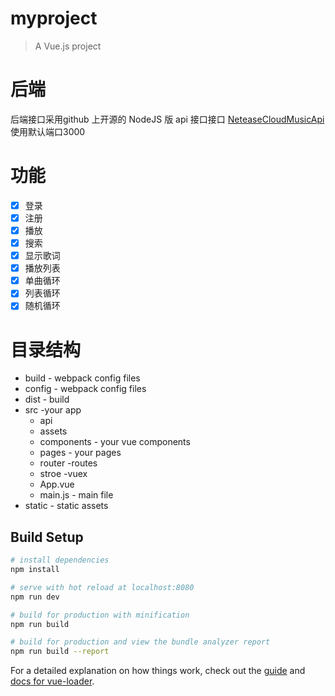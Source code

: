# myproject

> A Vue.js project

# 后端
后端接口采用github 上开源的 NodeJS 版 api 接口接口 [NeteaseCloudMusicApi](https://github.com/Binaryify/NeteaseCloudMusicApi) 使用默认端口3000

# 功能
- [X] 登录
- [X] 注册
- [X] 播放
- [X] 搜索
- [X] 显示歌词
- [X] 播放列表
- [X] 单曲循环
- [X] 列表循环
- [X] 随机循环

# 目录结构
* build - webpack config files
* config - webpack config files
* dist - build
* src -your app
    * api
    * assets
    * components - your vue components
    * pages - your pages  
    * router -routes
    * stroe -vuex
    * App.vue
    * main.js - main file
* static - static assets

## Build Setup

``` bash
# install dependencies
npm install

# serve with hot reload at localhost:8080
npm run dev

# build for production with minification
npm run build

# build for production and view the bundle analyzer report
npm run build --report
```

For a detailed explanation on how things work, check out the [guide](http://vuejs-templates.github.io/webpack/) and [docs for vue-loader](http://vuejs.github.io/vue-loader).
